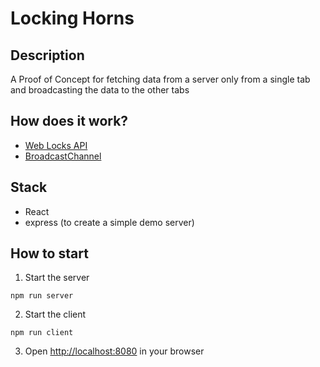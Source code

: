# Locking Horns

## Description
A Proof of Concept for fetching data from a server only from a single tab and broadcasting the data to the other tabs

## How does it work?
- [Web Locks API](https://developer.mozilla.org/en-US/docs/Web/API/Web_Locks_API)
- [BroadcastChannel](https://developer.mozilla.org/en-US/docs/Web/API/BroadcastChannel)

## Stack
- React
- express (to create a simple demo server)

## How to start
1. Start the server
```console
npm run server
```
2. Start the client
```console
npm run client
```
3. Open [http://localhost:8080](http://localhost:8080) in your browser
